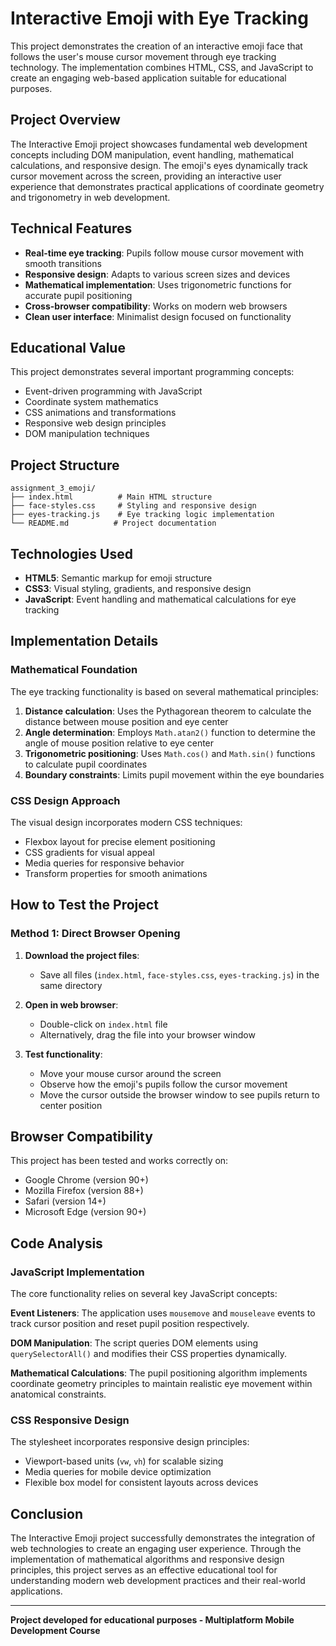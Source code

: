 # Interactive Emoji with Eye Tracking

This project demonstrates the creation of an interactive emoji face that follows the user's mouse cursor movement through eye tracking technology. The implementation combines HTML, CSS, and JavaScript to create an engaging web-based application suitable for educational purposes.

## Project Overview

The Interactive Emoji project showcases fundamental web development concepts including DOM manipulation, event handling, mathematical calculations, and responsive design. The emoji's eyes dynamically track cursor movement across the screen, providing an interactive user experience that demonstrates practical applications of coordinate geometry and trigonometry in web development.

## Technical Features

- **Real-time eye tracking**: Pupils follow mouse cursor movement with smooth transitions
- **Responsive design**: Adapts to various screen sizes and devices
- **Mathematical implementation**: Uses trigonometric functions for accurate pupil positioning
- **Cross-browser compatibility**: Works on modern web browsers
- **Clean user interface**: Minimalist design focused on functionality

## Educational Value

This project demonstrates several important programming concepts:
- Event-driven programming with JavaScript
- Coordinate system mathematics
- CSS animations and transformations
- Responsive web design principles
- DOM manipulation techniques

## Project Structure

```
assignment_3_emoji/
├── index.html          # Main HTML structure
├── face-styles.css     # Styling and responsive design
├── eyes-tracking.js    # Eye tracking logic implementation
└── README.md          # Project documentation
```

## Technologies Used

- **HTML5**: Semantic markup for emoji structure
- **CSS3**: Visual styling, gradients, and responsive design
- **JavaScript**: Event handling and mathematical calculations for eye tracking

## Implementation Details

### Mathematical Foundation

The eye tracking functionality is based on several mathematical principles:

1. **Distance calculation**: Uses the Pythagorean theorem to calculate the distance between mouse position and eye center
2. **Angle determination**: Employs `Math.atan2()` function to determine the angle of mouse position relative to eye center
3. **Trigonometric positioning**: Uses `Math.cos()` and `Math.sin()` functions to calculate pupil coordinates
4. **Boundary constraints**: Limits pupil movement within the eye boundaries

### CSS Design Approach

The visual design incorporates modern CSS techniques:
- Flexbox layout for precise element positioning
- CSS gradients for visual appeal
- Media queries for responsive behavior
- Transform properties for smooth animations

## How to Test the Project

### Method 1: Direct Browser Opening

1. **Download the project files**:
   - Save all files (`index.html`, `face-styles.css`, `eyes-tracking.js`) in the same directory

2. **Open in web browser**:
   - Double-click on `index.html` file
   - Alternatively, drag the file into your browser window

3. **Test functionality**:
   - Move your mouse cursor around the screen
   - Observe how the emoji's pupils follow the cursor movement
   - Move the cursor outside the browser window to see pupils return to center position

## Browser Compatibility

This project has been tested and works correctly on:
- Google Chrome (version 90+)
- Mozilla Firefox (version 88+)
- Safari (version 14+)
- Microsoft Edge (version 90+)

## Code Analysis

### JavaScript Implementation

The core functionality relies on several key JavaScript concepts:

**Event Listeners**: The application uses `mousemove` and `mouseleave` events to track cursor position and reset pupil position respectively.

**DOM Manipulation**: The script queries DOM elements using `querySelectorAll()` and modifies their CSS properties dynamically.

**Mathematical Calculations**: The pupil positioning algorithm implements coordinate geometry principles to maintain realistic eye movement within anatomical constraints.

### CSS Responsive Design

The stylesheet incorporates responsive design principles:
- Viewport-based units (`vw`, `vh`) for scalable sizing
- Media queries for mobile device optimization
- Flexible box model for consistent layouts across devices

## Conclusion

The Interactive Emoji project successfully demonstrates the integration of web technologies to create an engaging user experience. Through the implementation of mathematical algorithms and responsive design principles, this project serves as an effective educational tool for understanding modern web development practices and their real-world applications.

---

**Project developed for educational purposes - Multiplatform Mobile Development Course**
